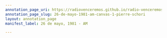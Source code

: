```yaml
---
annotation_page_uri: https://radiovenceremos.github.io/radio-venceremos-espanol/annotations/26-de-mayo-1981-am-canvas-1-pierre-schori.json
annotation_page_slug: 26-de-mayo-1981-am-canvas-1-pierre-schori
layout: annotation_page
manifest_label: 26 de mayo, 1981 - AM

---
```

